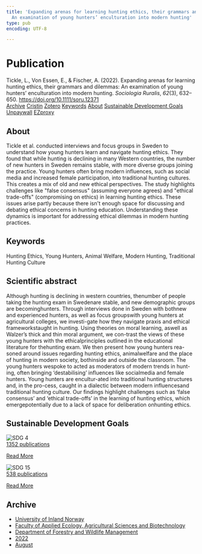 ```yaml
---
title: 'Expanding arenas for learning hunting ethics, their grammars and dilemmas:
  An examination of young hunters’ enculturation into modern hunting'
type: pub
encoding: UTF-8

---
```

<h1>Publication</h1>
<article id="csl-bib-container-3V6C22T6" class="csl-bib-container">
  <div class="csl-bib-body"> <div class="csl-entry">Tickle, L., Von Essen, E., &#38; Fischer, A. (2022). Expanding arenas for learning hunting ethics, their grammars and dilemmas: An examination of young hunters’ enculturation into modern hunting. <i>Sociologia Ruralis</i>, <i>62</i>(3), 632–650. <a href="https://doi.org/10.1111/soru.12371">https://doi.org/10.1111/soru.12371</a></div> </div>
  <div class="csl-bib-buttons">
    <a href="#taxonomy-article-3V6C22T6" alt="archive" class="csl-bib-button">Archive</a>
    <a href="https://app.cristin.no/results/show.jsf?id=2044983" alt="Cristin" class="csl-bib-button">Cristin</a>
    <a href="http://zotero.org/groups/5881554/items/3V6C22T6" alt="Zotero" class="csl-bib-button">Zotero</a>
    <a href="#keywords-article-3V6C22T6" alt="keywords" class="csl-bib-button">Keywords</a>
    <a href="#about-article-3V6C22T6" alt="about_pub" class="csl-bib-button">About</a>
    <a href="#sdg-article-3V6C22T6" alt="sdg" class="csl-bib-button">Sustainable Development Goals</a>
    <a href="https://onlinelibrary.wiley.com/doi/pdfdirect/10.1111/soru.12371" alt="Unpaywall" class="csl-bib-button">Unpaywall</a>
    <a href="https://onlinelibrary.wiley.com/doi/pdfdirect/10.1111/soru.12371" alt="EZproxy" class="csl-bib-button">EZproxy</a>
  </div>
  <div id="csl-bib-meta-container-3V6C22T6"></div>
</article>
<div id="csl-bib-meta-3V6C22T6" class="csl-bib-meta">
  <article id="about-article-3V6C22T6" class="about_pub-article">
    <h1>About</h1>
    Tickle et al. conducted interviews and focus groups in Sweden to understand how young hunters learn and navigate hunting ethics. They found that while hunting is declining in many Western countries, the number of new hunters in Sweden remains stable, with more diverse groups joining the practice. Young hunters often bring modern influences, such as social media and increased female participation, into traditional hunting cultures. This creates a mix of old and new ethical perspectives. The study highlights challenges like "false consensus" (assuming everyone agrees) and "ethical trade-offs" (compromising on ethics) in learning hunting ethics. These issues arise partly because there isn't enough space for discussing and debating ethical concerns in hunting education. Understanding these dynamics is important for addressing ethical dilemmas in modern hunting practices.
  </article>
  <article id="keywords-article-3V6C22T6" class="keywords-article">
    <h1>Keywords</h1>
    Hunting Ethics, Young Hunters, Animal Welfare, Modern Hunting, Traditional Hunting Culture
  </article>
  <article id="abstract-article-3V6C22T6" class="abstract-article">
    <h1>Scientific abstract</h1>
    Although hunting is declining in western countries, thenumber of people taking the hunting exam in Swedenare stable, and new demographic groups are becominghunters. Through interviews done in Sweden with bothnew and experienced hunters, as well as focus groupswith young hunters at agricultural colleges, we investi-gate how they navigate praxis and ethical frameworkstaught in hunting. Using theories on moral learning, aswell as Walzer’s thick and thin moral argument, we con-trast the views of these young hunters with the ethicalprinciples outlined in the educational literature for thehunting exam. We then present how young hunters rea-soned around issues regarding hunting ethics, animalwelfare and the place of hunting in modern society, bothinside and outside the classroom. The young hunters wespoke to acted as moderators of modern trends in hunt-ing, often bringing ‘destabilising’ influences like socialmedia and female hunters. Young hunters are encultur-ated into traditional hunting structures and, in the pro-cess, caught in a dialectic between modern influencesand traditional hunting culture. Our findings highlight challenges such as ‘false consensus’ and ‘ethical trade-offs’ in the learning of hunting ethics, which emergepotentially due to a lack of space for deliberation onhunting ethics.
  </article>
  <article id="sdg-article-3V6C22T6" class="sdg-article">
    <h1>Sustainable Development Goals</h1>
    <div class="sdg-container"><div id="sdg4" class="sdg">
        <img src="{{< params subfolder >}}images/sdg/sdg04_en.png" class="image" alt="SDG 4">
        <div class="sdg-overlay">
          <a href="/en/archive/?key=?sdg=4#archive" class="sdg-publication-count"><span>1352</span> publications</a>
          <p><a href="https://sdgs.un.org/goals/goal4" class="sdg-read-more">Read More</a></p>
        </div>
      </div> <div id="sdg15" class="sdg">
        <img src="{{< params subfolder >}}images/sdg/sdg15_en.png" class="image" alt="SDG 15">
        <div class="sdg-overlay">
          <a href="/en/archive/?key=?sdg=15#archive" class="sdg-publication-count"><span>538</span> publications</a>
          <p><a href="https://sdgs.un.org/goals/goal15" class="sdg-read-more">Read More</a></p>
        </div>
      </div></div>
  </article>
  <article id="taxonomy-article-3V6C22T6" class="taxonomy-article">
    <h1>Archive</h1>
    <ul>
      <li>
        <a href="/en/archive/?key=3DCRN523">University of Inland Norway</a>
      </li>
      <li>
        <a href="/en/archive/?key=T77LXH6D">Faculty of Applied Ecology, Agricultural Sciences and Biotechnology</a>
      </li>
      <li>
        <a href="/en/archive/?key=7TRARPE3">Department of Forestry and Wildlife Management</a>
      </li>
      <li>
        <a href="/en/archive/?key=H9K9UC39">2022</a>
      </li>
      <li>
        <a href="/en/archive/?key=V5T9MSBV">August</a>
      </li>
    </ul>
  </article>
</div>
